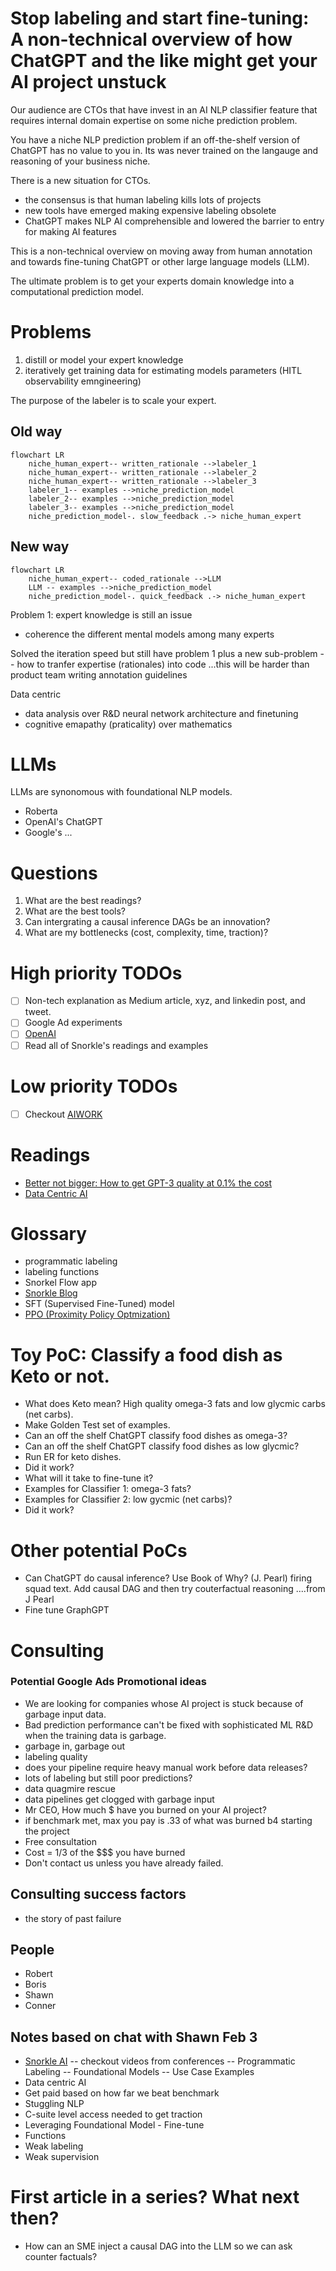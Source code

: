 # Stop labeling and start fine-tuning: A non-technical overview of how ChatGPT and the like might get your AI project unstuck

Our audience are CTOs that have invest in an AI NLP classifier feature that requires internal domain expertise on some niche prediction problem. 

You have a niche NLP prediction problem if an off-the-shelf version of ChatGPT has no value to you in. Its was never trained on the 
langauge and reasoning of your business niche.

There is a new situation for CTOs. 

- the consensus is that human labeling kills lots of projects
- new tools have emerged making expensive labeling obsolete
- ChatGPT makes NLP AI comprehensible and lowered the barrier to entry for making AI features

This is a non-technical overview on moving away from human annotation and towards fine-tuning ChatGPT or other large language models (LLM).


The ultimate problem is to get your experts domain knowledge into a computational prediction model.

# Problems

1. distill or model your expert knowledge
2. iteratively get training data for estimating models parameters (HITL observability emngineering)


The purpose of the labeler is to scale your expert.

## Old way 

```mermaid
flowchart LR
    niche_human_expert-- written_rationale -->labeler_1
    niche_human_expert-- written_rationale -->labeler_2
    niche_human_expert-- written_rationale -->labeler_3
    labeler_1-- examples -->niche_prediction_model
    labeler_2-- examples -->niche_prediction_model
    labeler_3-- examples -->niche_prediction_model
    niche_prediction_model-. slow_feedback .-> niche_human_expert
```

## New way

```mermaid
flowchart LR
    niche_human_expert-- coded_rationale -->LLM
    LLM -- examples -->niche_prediction_model
    niche_prediction_model-. quick_feedback .-> niche_human_expert
```

Problem 1: expert knowledge is still an issue

- coherence the different mental models among many experts 


Solved the iteration speed 
but still have problem 1
plus a new sub-problem -- how to tranfer expertise (rationales) into code ...this will be harder than product team writing annotation guidelines

Data centric

- data analysis over R&D neural network architecture and finetuning
- cognitive emapathy (praticality) over mathematics



# LLMs

LLMs are synonomous with foundational NLP models.

- Roberta
- OpenAI's ChatGPT
- Google's ...

# Questions

1. What are the best readings?
2. What are the best tools?
3. Can intergrating a causal inference DAGs be an innovation?
4. What are my bottlenecks (cost, complexity, time, traction)?

# High priority TODOs

- [ ] Non-tech explanation as Medium article, xyz, and linkedin post, and tweet.
- [ ] Google Ad experiments
- [ ] [OpenAI](https://platform.openai.com/docs/introduction)
- [ ] Read all of Snorkle's readings and examples 

# Low priority TODOs

- [ ] Checkout [AIWORK](https://aiwork.io/)

# Readings

- [Better not bigger: How to get GPT-3 quality at 0.1% the cost](https://snorkel.ai/better-not-bigger-how-to-get-gpt-3-quality-at-0-1-the-cost/)
- [Data Centric AI](https://github.com/HazyResearch/data-centric-ai)



# Glossary

- programmatic labeling
- labeling functions
- Snorkel Flow app
- [Snorkle Blog](https://www.snorkel.org/blog/)
- SFT (Supervised Fine-Tuned) model
- [PPO (Proximity Policy Optmization)](https://openai.com/blog/openai-baselines-ppo/)

# Toy PoC: Classify a food dish as Keto or not.

- What does Keto mean? High quality omega-3 fats and low glycmic carbs (net carbs).
- Make Golden Test set of examples.
- Can an off the shelf ChatGPT classify food dishes as omega-3? 
- Can an off the shelf ChatGPT classify food dishes as low glycmic?
- Run ER for keto dishes.
- Did it work?
- What will it take to fine-tune it?
- Examples for Classifier 1: omega-3 fats?
- Examples for Classifier 2: low gycmic (net carbs)?
- Did it work?


# Other potential PoCs

- Can ChatGPT do causal inference? Use Book of Why? (J. Pearl) firing squad text. Add causal DAG and then try couterfactual reasoning ....from J Pearl
- Fine tune GraphGPT

# Consulting 

### Potential Google Ads Promotional ideas 

- We are looking for companies whose AI project is stuck because of garbage input data.
- Bad prediction performance can't be fixed with sophisticated ML R&D when the training data is garbage.
- garbage in, garbage out
- labeling quality
- does your pipeline require heavy manual work before data releases?
- lots of labeling but still poor predictions?
- data quagmire rescue
- data pipelines get clogged with garbage input
- Mr CEO, How much $ have you burned on your AI project?
- if benchmark met, max you pay is .33 of what was burned b4 starting the project
- Free consultation
- Cost = 1/3 of the $$$ you have burned
- Don't contact us unless you have already failed.


## Consulting success factors

- the story of past failure

## People

- Robert
- Boris
- Shawn
- Conner

## Notes based on chat with Shawn Feb 3

- [Snorkle AI](https://snorkel.ai/) -- checkout videos from conferences
-- Programmatic Labeling
-- Foundational Models
-- Use Case Examples
- Data centric AI
- Get paid based on how far we beat benchmark
- Stuggling NLP
- C-suite level access needed to get traction
- Leveraging Foundational Model - Fine-tune
- Functions
- Weak labeling
- Weak supervision


# First article in a series? What next then?

- How can an SME inject a causal DAG into the LLM so we can ask counter factuals?

